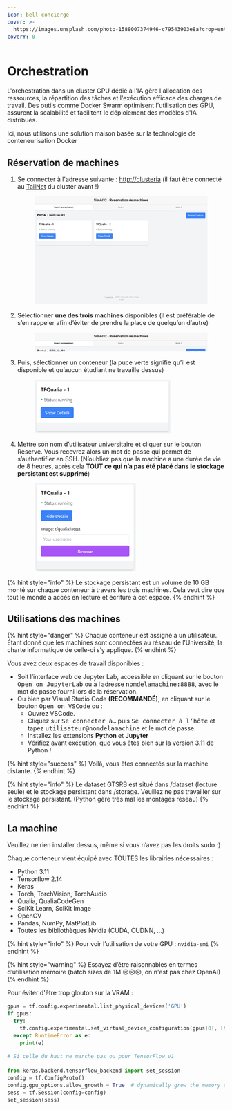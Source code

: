 ```yaml
---
icon: bell-concierge
cover: >-
  https://images.unsplash.com/photo-1588007374946-c79543903e8a?crop=entropy&cs=srgb&fm=jpg&ixid=M3wxOTcwMjR8MHwxfHNlYXJjaHw1fHxuZW9uc3xlbnwwfHx8fDE3NDE1NTM2MzB8MA&ixlib=rb-4.0.3&q=85
coverY: 0
---
```


# Orchestration

L'orchestration dans un cluster GPU dédié à l'IA gère l'allocation des ressources, la répartition des tâches et l'exécution efficace des charges de travail. Des outils comme Docker Swarm optimisent l'utilisation des GPU, assurent la scalabilité et facilitent le déploiement des modèles d'IA distribués.

Ici, nous utilisons une solution maison basée sur la technologie de conteneurisation Docker&#x20;

## Réservation de machines

1.  Se connecter à l'adresse suivante : [http://clusteria](http://clusteria/) (il faut être connecté au [TailNet](connexion.md) du cluster avant !)&#x20;

    <figure><img src="../.gitbook/assets/reserve1.png" alt=""><figcaption></figcaption></figure>
2.  Sélectionner **une des trois machines** disponibles (il est préférable de s’en rappeler afin d’éviter de prendre la place de quelqu’un d’autre)

    <figure><img src="../.gitbook/assets/reserve2.png" alt=""><figcaption></figcaption></figure>
3.  Puis, sélectionner un conteneur (la puce verte signifie qu’il est disponible et qu’aucun étudiant ne travaille dessus)

    <figure><img src="../.gitbook/assets/reserve3.png" alt="" width="315"><figcaption></figcaption></figure>
4.  Mettre son nom d’utilisateur universitaire et cliquer sur le bouton Reserve. Vous recevrez alors un mot de passe qui permet de s’authentifier en SSH. (N’oubliez pas que la machine a une durée de vie de 8 heures, après cela **TOUT ce qui n’a pas été placé dans le stockage persistant est supprimé**)

    <figure><img src="../.gitbook/assets/reserve4.png" alt="" width="234"><figcaption></figcaption></figure>

{% hint style="info" %}
Le stockage persistant est un volume de 10 GB monté sur chaque conteneur à travers les trois machines. Cela veut dire que tout le monde a accès en lecture et écriture à cet espace.
{% endhint %}

## Utilisations des machines

{% hint style="danger" %}
Chaque conteneur est assigné à un utilisateur. Étant donné que les machines sont connectées au réseau de l’Université, la charte informatique de celle-ci s’y applique.
{% endhint %}

Vous avez deux espaces de travail disponibles :&#x20;

* Soit l’interface web de Jupyter Lab, accessible en cliquant sur le bouton <kbd>Open on JupyterLab</kbd> ou à l’adresse <kbd>nomdelamachine:8888</kbd>, avec le mot de passe fourni lors de la réservation.&#x20;
* Ou bien par Visual Studio Code **(RECOMMANDÉ)**, en cliquant sur le bouton <kbd>Open on VSCode</kbd> ou :
  * Ouvrez VSCode.&#x20;
  * Cliquez sur <kbd>Se connecter à…</kbd> puis <kbd>Se connecter à l’hôte</kbd> et tapez <kbd>utilisateur@nomdelamachine</kbd> et le mot de passe.&#x20;
  * Installez les extensions **Python** et **Jupyter**&#x20;
  * Vérifiez avant exécution, que vous êtes bien sur la version 3.11 de Python !

{% hint style="success" %}
Voilà, vous êtes connectés sur la machine distante.&#x20;
{% endhint %}

{% hint style="info" %}
Le dataset GTSRB est situé dans /dataset (lecture seule) et le stockage persistant dans /storage. Veuillez ne pas travailler sur le stockage persistant. (Python gère très mal les montages réseau)
{% endhint %}

## La machine

Veuillez ne rien installer dessus, même si vous n’avez pas les droits sudo :)&#x20;

Chaque conteneur vient équipé avec TOUTES les librairies nécessaires :&#x20;

* Python 3.11&#x20;
* Tensorflow 2.14&#x20;
* Keras&#x20;
* Torch, TorchVision, TorchAudio&#x20;
* Qualia, QualiaCodeGen&#x20;
* SciKit Learn, SciKit Image&#x20;
* OpenCV&#x20;
* Pandas, NumPy, MatPlotLib&#x20;
* Toutes les bibliothèques Nvidia (CUDA, CUDNN, …)&#x20;

{% hint style="info" %}
Pour voir l’utilisation de votre GPU : `nvidia-smi`
{% endhint %}

{% hint style="warning" %}
Essayez d’être raisonnables en termes d’utilisation mémoire (batch sizes de 1M 😥😥😥, on n'est pas chez OpenAI)
{% endhint %}

Pour éviter d'être trop glouton sur la VRAM :

```python
gpus = tf.config.experimental.list_physical_devices('GPU')
if gpus:
  try:
    tf.config.experimental.set_virtual_device_configuration(gpus[0], [tf.config.experimental.VirtualDeviceConfiguration(memory_limit=1024)])
  except RuntimeError as e:
    print(e)
```

```python
# Si celle du haut ne marche pas ou pour TensorFlow v1

from keras.backend.tensorflow_backend import set_session  
config = tf.ConfigProto()  
config.gpu_options.allow_growth = True  # dynamically grow the memory used on the GPU  
sess = tf.Session(config=config)  
set_session(sess)
```

